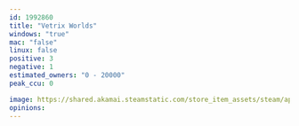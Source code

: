 ```yaml
---
id: 1992860
title: "Vetrix Worlds"
windows: "true"
mac: "false"
linux: false
positive: 3
negative: 1
estimated_owners: "0 - 20000"
peak_ccu: 0

image: https://shared.akamai.steamstatic.com/store_item_assets/steam/apps/1992860/header.jpg?t=1728956153
opinions:
---
```


